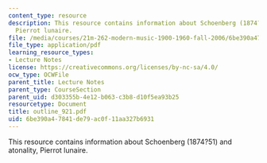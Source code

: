 ```yaml
---
content_type: resource
description: This resource contains information about Schoenberg (1874?51) and atonality,
  Pierrot lunaire.
file: /media/courses/21m-262-modern-music-1900-1960-fall-2006/6be390a47841de79ac0f11aa327b6931_outline_921.pdf
file_type: application/pdf
learning_resource_types:
- Lecture Notes
license: https://creativecommons.org/licenses/by-nc-sa/4.0/
ocw_type: OCWFile
parent_title: Lecture Notes
parent_type: CourseSection
parent_uid: d303355b-4e12-b063-c3b8-d10f5ea93b25
resourcetype: Document
title: outline_921.pdf
uid: 6be390a4-7841-de79-ac0f-11aa327b6931
---
```

This resource contains information about Schoenberg (1874?51) and atonality, Pierrot lunaire.